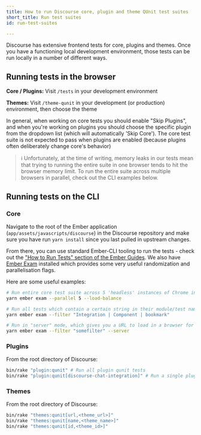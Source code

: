 ```yaml
---
title: How to run Discourse core, plugin and theme QUnit test suites
short_title: Run test suites
id: run-test-suites

---
```

Discourse has extensive frontend tests for core, plugins and themes. Once you have a functioning local development environment, those tests can be run locally in a number of different ways.

## Running tests in the browser

**Core / Plugins:** Visit `/tests` in your development environment

**Themes:** Visit `/theme-qunit` in your development (or production) environment, then choose the theme


In general, when working on core tests you should enable "Skip Plugins", and when you're working on plugins you should choose the specific plugin from the dropdown list (which will automatically 'Skip Core'). The core test suite is not expected to pass when plugins are enabled (because plugins often deliberately change core's behavior)

> :information_source: Unfortunately, at the time of writing, memory leaks in our tests mean that trying to running the entire suite in one browser tends to hit the browser memory limit. To run the entire suite across multiple browsers in parallel, check out the CLI examples below.

## Running tests on the CLI

### Core
Navigate to the root of the Ember application (`app/assets/javascripts/discourse`) in the Discourse repository and make sure you have run `yarn install` since you last pulled in upstream changes.

From there, you can use standard Ember-CLI tooling to run the tests - check out the ["How to Run Tests" section of the Ember Guides](https://guides.emberjs.com/release/testing/#toc_how-to-run-tests). We also have [Ember Exam](https://ember-cli.github.io/ember-exam/) installed which provides some very useful randomization and parallelisation flags.


Here are some useful examples:
```bash
# Run entire core test suite across 5 'headless' instances of Chrome in parallel:
yarn ember exam --parallel 5 --load-balance

# Run all tests which contain a certain string in their module/test name:
yarn ember exam --filter "Integration | Component | bookmark"

# Run in "server" mode, which gives you a URL to load in a browser for easier debugging:
yarn ember exam --filter "somefilter" --server
```

### Plugins
From the root directory of Discourse:
```bash
bin/rake "plugin:qunit" # Run all plugin qunit tests
bin/rake "plugin:qunit[discourse-chat-integration]" # Run a single plugin's qunit tests
```

### Themes
From the root directory of Discourse:
```bash
bin/rake "themes:qunit[url,<theme_url>]"
bin/rake "themes:qunit[name,<theme_name>]"
bin/rake "themes:qunit[id,<theme_id>]"
```
